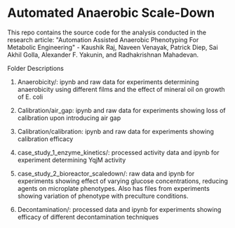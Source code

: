 # Automated Anaerobic Scale-Down
 
This repo contains the source code for the analysis conducted in the research article:
"Automation Assisted Anaerobic Phenotyping For Metabolic Engineering" - Kaushik Raj, Naveen Venayak, Patrick Diep, Sai Akhil Golla, Alexander F. Yakunin, and Radhakrishnan Mahadevan.


Folder Descriptions

1. Anaerobicity/: ipynb and raw data for experiments determining anaerobicity using different films and the effect of mineral oil on growth of E. coli

2. Calibration/air_gap: ipynb and raw data for experiments showing loss of calibration upon introducing air gap

3. Calibration/calibration: ipynb and raw data for experiments showing calibration efficacy

4. case_study_1_enzyme_kinetics/: processed activity data and ipynb for experiment determining YqjM activity

5. case_study_2_bioreactor_scaledown/: raw data and ipynb for experiments showing effect of varying glucose concentrations, reducing agents on microplate phenotypes. Also has files from experiments showing variation of phenotype with preculture conditions.

6. Decontamination/: processed data and ipynb for experiments showing efficacy of different decontamination techniques


